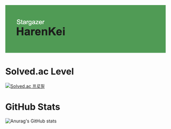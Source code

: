 ![Alt text](/profile_header.png)

Solved.ac Level
=======
[![Solved.ac
프로필](http://mazassumnida.wtf/api/v2/generate_badge?boj=ceounjc)](https://solved.ac/ceounjc)

GitHub Stats
=======
![Anurag's GitHub stats](https://github-readme-stats.vercel.app/api?username=HarenKei&show_icons=true&theme=merko)

<!--
**HarenKei/HarenKei** is a ✨ _special_ ✨ repository because its `README.md` (this file) appears on your GitHub profile.

Here are some ideas to get you started:

- 🔭 I’m currently working on ...
- 🌱 I’m currently learning ...
- 👯 I’m looking to collaborate on ...
- 🤔 I’m looking for help with ...
- 💬 Ask me about ...
- 📫 How to reach me: ...
- 😄 Pronouns: ...
- ⚡ Fun fact: ...
-->

